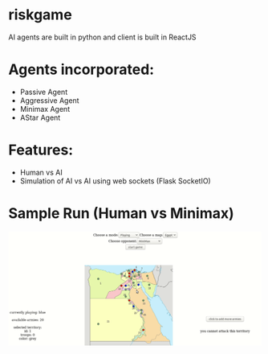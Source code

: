 # riskgame
AI agents are built in python and client is built in ReactJS

# Agents incorporated:
 - Passive Agent
 - Aggressive Agent
 - Minimax Agent
 - AStar Agent

# Features:
 - Human vs AI
 - Simulation of AI vs AI using web sockets (Flask SocketIO)

# Sample Run (Human vs Minimax)

![Farmers Market Finder Demo](sample.gif)
